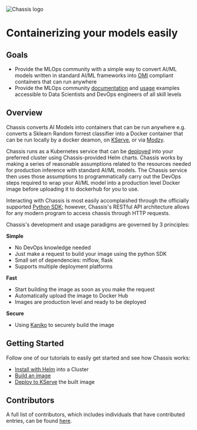 ![Chassis logo](https://github.com/modzy/chassis/blob/main/docs/docs/images/chassis-logo.png)

# Containerizing your models easily

## Goals
 
- Provide the MLOps community with a simple way to convert AI/ML models written in standard AI/ML frameworks into [OMI](https://www.openmodel.ml) compliant containers that can run anywhere
- Provide the MLOps community [documentation](https://chassis.ml/) and [usage](https://github.com/modzy/chassis/tree/main/chassisml_sdk/examples) examples accessible to Data Scientists and DevOps engineers of all skill levels

## Overview
 
Chassis converts AI Models into containers that can be run anywhere e.g. converts a Sklearn Random forrest classifier into a Docker container that can be run locally by a docker deamon, on [KServe](https://www.kubeflow.org/docs/external-add-ons/kserve/kserve/), or via [Modzy](http://www.modzy.com).

Chassis runs as a Kubernetes service that can be [deployed](https://chassis.ml/getting-started/deploy-manual/) into your preferred cluster using Chassis-provided Helm charts. Chassis works by making a series of reasonable assumptions related to the resources needed for production inference with standard AI/ML models. The Chassis service then uses those assumptions to programmatically carry out the DevOps steps required to wrap your AI/ML model into a production level Docker image before uploading it to dockerhub for you to use. 

Interacting with Chassis is most easily accomplaished through the officially supported [Python SDK](https://pypi.org/project/chassisml/); however, Chassis's RESTful API architecture allows for any modern program to access chassis through HTTP requests.

Chassis's development and usage paradigms are governed by 3 principles:

**Simple**

- No DevOps knowledge needed
- Just make a request to build your image using the python SDK
- Small set of dependencies: mlflow, flask
- Supports multiple deployment platforms

**Fast**

- Start building the image as soon as you make the request
- Automatically upload the image to Docker Hub
- Images are production level and ready to be deployed

**Secure**

- Using [Kaniko](https://github.com/GoogleContainerTools/kaniko/) to securely build the image

## Getting Started

Follow one of our tutorials to easily get started and see how Chassis works:

- [Install with Helm](https://chassis.ml/getting-started/deploy-manual/) into a Cluster
- [Build an image](https://chassis.ml/tutorials/ds-connect/)
- [Deploy to KServe](https://chassis.ml/tutorials/ds-deploy/) the built image

## Contributors

A full list of contributors, which includes individuals that have contributed entries, can be found [here](https://github.com/modzy/chassis/graphs/contributors).
